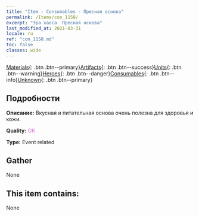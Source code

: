 ```yaml
---
title: "Item - Consumables - Пресная основа"
permalink: /Items/con_1158/
excerpt: "Эра хаоса  Пресная основа"
last_modified_at: 2021-03-31
locale: ru
ref: "con_1158.md"
toc: false
classes: wide
---
```

 [Materials](/ru/Items/){: .btn .btn--primary}[Artifacts](/ru/Items/Artifacts/){: .btn .btn--success}[Units](/ru/Items/Units/){: .btn .btn--warning}[Heroes](/ru/Items/Heroes/){: .btn .btn--danger}[Consumables](/ru/Items/Consumables/){: .btn .btn--info}[Unknown](/ru/Items/Unknown/){: .btn .btn--primary}

## Подробности
 **Описание:** Вкусная и питательная основа очень полезна для здоровья и кожи.

 **Quality:** <span style="color: #DA70D6">OK</span>

 **Type:** Event related

## Gather

  None

## This item contains:

  None

